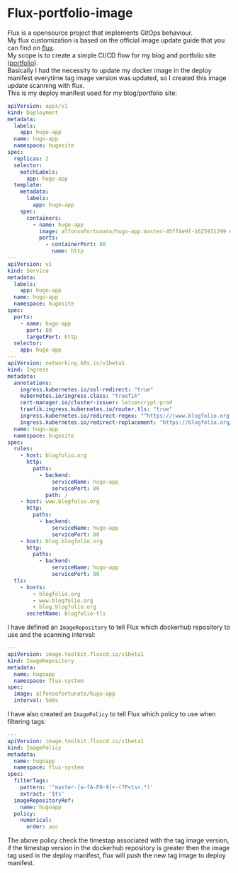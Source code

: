 # Flux-portfolio-image

Flux is a opensource project that implements GitOps behaviour.  
My flux customization is based on the official image update guide that you can find on [flux](https://fluxcd.io/docs/guides/image-update/).  
My scope is to create a simple CI/CD flow for my blog and portfolio site ([portfolio](https://github.com/MovieMaker93/portfolio-alfonso)).  
Basically I had the necessity to update my docker image in the deploy manifest everytime tag image version was updated,
so I created this image update scanning with flux.  
This is my deploy manifest used for my blog/portfolio site:
```yaml
apiVersion: apps/v1
kind: Deployment
metadata:
  labels:
    app: hugo-app
  name: hugo-app
  namespace: hugosite
spec:
  replicas: 2
  selector:
    matchLabels:
      app: hugo-app
  template:
    metadata:
      labels:
        app: hugo-app
    spec:
      containers:
        - name: hugo-app
          image: alfonsofortunato/hugo-app:master-45ff4e9f-1625931299 # {"$imagepolicy": "flux-system:hugoapp"}
          ports:
            - containerPort: 80
              name: http
---
apiVersion: v1
kind: Service
metadata:
  labels:
    app: hugo-app
  name: hugo-app
  namespace: hugosite
spec:
  ports:
    - name: hugo-app
      port: 80
      targetPort: http
  selector:
    app: hugo-app
---
apiVersion: networking.k8s.io/v1beta1
kind: Ingress
metadata:
  annotations:
    ingress.kubernetes.io/ssl-redirect: "true"
    kubernetes.io/ingress.class: "traefik"
    cert-manager.io/cluster-issuer: letsencrypt-prod
    traefik.ingress.kubernetes.io/router.tls: "true"
    ingress.kubernetes.io/redirect-regex: "^https://(www.blogfolio.org|(blog.)?blogfolio.org)/?(.*)"
    ingress.kubernetes.io/redirect-replacement: "https://blogfolio.org/$3"
  name: hugo-app
  namespace: hugosite
spec:
  rules:
    - host: blogfolio.org
      http:
        paths:
          - backend:
              serviceName: hugo-app
              servicePort: 80
            path: /
    - host: www.blogfolio.org
      http:
        paths:
          - backend:
              serviceName: hugo-app
              servicePort: 80
    - host: blog.blogfolio.org
      http:
        paths:
          - backend:
              serviceName: hugo-app
              servicePort: 80
  tls:
    - hosts:
        - blogfolio.org
        - www.blogfolio.org
        - blog.blogfolio.org
      secretName: blogfolio-tls
  ```
I have defined an `ImageRepository` to tell Flux which dockerhub repository to use and the scanning interval:
```yaml
---
apiVersion: image.toolkit.fluxcd.io/v1beta1
kind: ImageRepository
metadata:
  name: hugoapp
  namespace: flux-system
spec:
  image: alfonsofortunato/hugo-app
  interval: 5m0s
```
I have also created an `ImagePolicy` to tell Flux which policy to use when filtering tags:
```yaml
---
apiVersion: image.toolkit.fluxcd.io/v1beta1
kind: ImagePolicy
metadata:
  name: hugoapp
  namespace: flux-system
spec:
  filterTags:
    pattern: '^master-[a-fA-F0-9]+-(?P<ts>.*)'
    extract: '$ts'  
  imageRepositoryRef:
    name: hugoapp
  policy:
    numerical:
      order: asc
```
The above policy check the timestap associated with the tag image version, if the timestap version in the dockerhub repository is greater then the image tag used in the deploy manifest, flux will push the new tag image to deploy manifest.


